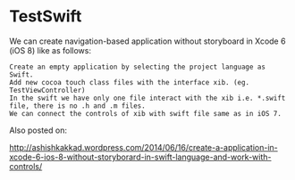 TestSwift
=========

We can create navigation-based application without storyboard in Xcode 6 (iOS 8) like as follows:

    Create an empty application by selecting the project language as Swift.
    Add new cocoa touch class files with the interface xib. (eg. TestViewController)
    In the swift we have only one file interact with the xib i.e. *.swift file, there is no .h and .m files.
    We can connect the controls of xib with swift file same as in iOS 7.

Also posted on:

http://ashishkakkad.wordpress.com/2014/06/16/create-a-application-in-xcode-6-ios-8-without-storyborard-in-swift-language-and-work-with-controls/
